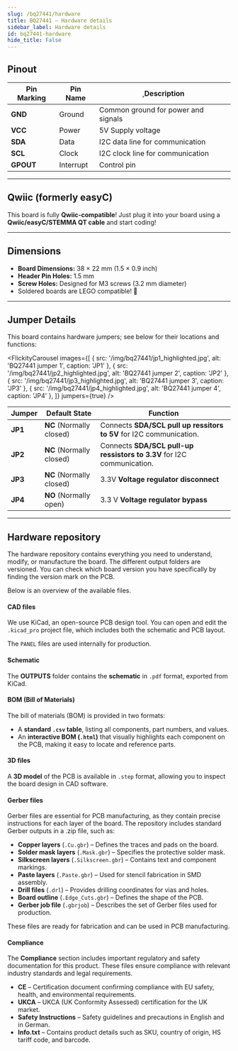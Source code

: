 ```yaml
---
slug: /bq27441/hardware 
title: BQ27441 – Hardware details
sidebar_label: Hardware details
id: bq27441-hardware 
hide_title: False
---
```


## Pinout

<CenteredImage src="/img/bq27441/pinout.jpg" alt="BQ27441 Fuel gauge pinout diagram" caption="BQ27441 Fuel gauge pinout diagram"/>

| Pin Marking 	| Pin Name 	| ¸Description 	|
|---	|---	|---	|
| **GND** 	| Ground 	| Common ground for power and signals 	|
| **VCC**  	| Power 	| 5V Supply voltage 	|
| **SDA** 	| Data 	| I2C data line for communication 	|
| **SCL**  	| Clock 	| I2C clock line for communication 	|
| **GPOUT** 	| Interrupt 	| Control pin 	|

---

## Qwiic (formerly easyC)  

<CenteredImage src="/img/easyc_transparent.png" alt="EasyC/qwiic cable" width="550px" />
 
<InfoBox> This board is fully **Qwiic-compatible**! Just plug it into your board using a **Qwiic/easyC/STEMMA QT cable** and start coding! </InfoBox>

<QuickLink 
  title="Qwiic (formerly easyC) details and specifications" 
  description="Learn about hardware specifications, compatibility, and usage of the Qwiic connector." 
  url="/qwiic" 
/>

---

## Dimensions

- **Board Dimensions:** 38 × 22 mm (1.5 × 0.9 inch)  
- **Header Pin Holes:** 1.5 mm  
- **Screw Holes:** Designed for M3 screws (3.2 mm diameter)  
- Soldered boards are LEGO compatible! 🧱 

---

## Jumper Details

This board contains hardware jumpers; see below for their locations and functions:

<FlickityCarousel
  images={[
    { src: '/img/bq27441/jp1_highlighted.jpg', alt: 'BQ27441 jumper 1', caption: 'JP1' },
    { src: '/img/bq27441/jp2_highlighted.jpg', alt: 'BQ27441 jumper 2', caption: 'JP2' },
    { src: '/img/bq27441/jp3_highlighted.jpg', alt: 'BQ27441 jumper 3', caption: 'JP3' },
    { src: '/img/bq27441/jp4_highlighted.jpg', alt: 'BQ27441 jumper 4', caption: 'JP4' },
  ]}
  jumpers={true}
/>

| Jumper 	| Default State 	| Function 	|
|---	|---	|---	|
| **JP1** 	| **NC** (Normally closed) 	| Connects **SDA/SCL pull up ressitors to 5V** for I2C communication. 	|
| **JP2** 	| **NC** (Normally closed) 	| Connects **SDA/SCL pull-up ressistors to 3.3V** for I2C communication. 	|
| **JP3** 	| **NC** (Normally closed) 	| 3.3V **Voltage regulator disconnect** 	|
| **JP4** 	| **NO** (Normally open) 	| 3.3 V **Voltage regulator bypass** 	|

---

## Hardware repository

<QuickLink 
  title="Fuel gauge BQ27441 breakout Hardware Design" 
  description="Hardware design, BOM, gerbers and 3D files for Fuel-gauge-BQ27441-breakout designed by Soldered Electronics."
  url="https://github.com/SolderedElectronics/Fuel-gauge-BQ27441-breakout-hardware-design" 
/> 
The hardware repository contains everything you need to understand, modify, or manufacture the board. The different output folders are versioned. You can check which board version you have specifically by finding the version mark on the PCB.

Below is an overview of the available files.

#### CAD files

We use KiCad, an open-source PCB design tool. You can open and edit the `.kicad_pro` project file, which includes both the schematic and PCB layout.

The `PANEL` files are used internally for production.

#### Schematic

The **OUTPUTS** folder contains the **schematic** in `.pdf` format, exported from KiCad.

#### BOM (Bill of Materials)

The bill of materials (BOM) is provided in two formats:  

- A **standard `.csv` table**, listing all components, part numbers, and values.  
- An **interactive BOM (`.html`)** that visually highlights each component on the PCB, making it easy to locate and reference parts.  

#### 3D files

A **3D model** of the PCB is available in `.step` format, allowing you to inspect the board design in CAD software.

#### Gerber files 

Gerber files are essential for PCB manufacturing, as they contain precise instructions for each layer of the board. The repository includes standard Gerber outputs in a .zip file, such as:  

- **Copper layers** (`.Cu.gbr`) – Defines the traces and pads on the board.  
- **Solder mask layers** (`.Mask.gbr`) – Specifies the protective solder mask.  
- **Silkscreen layers** (`.Silkscreen.gbr`) – Contains text and component markings.  
- **Paste layers** (`.Paste.gbr`) – Used for stencil fabrication in SMD assembly.  
- **Drill files** (`.drl`) – Provides drilling coordinates for vias and holes.  
- **Board outline** (`.Edge_Cuts.gbr`) – Defines the shape of the PCB.  
- **Gerber job file** (`.gbrjob`) – Describes the set of Gerber files used for production.

These files are ready for fabrication and can be used in PCB manufacturing.

#### Compliance

The **Compliance** section includes important regulatory and safety documentation for this product. These files ensure compliance with relevant industry standards and legal requirements.

- **CE** – Certification document confirming compliance with EU safety, health, and environmental requirements.  
- **UKCA** – UKCA (UK Conformity Assessed) certification for the UK market.  
- **Safety Instructions** – Safety guidelines and precautions in English and in German.  
- **Info.txt** – Contains product details such as SKU, country of origin, HS tariff code, and barcode.